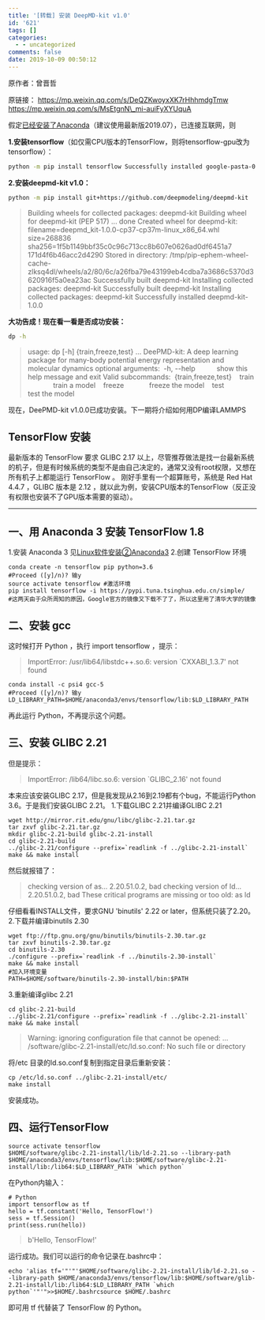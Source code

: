 ```yaml
---
title: '[转载] 安装 DeepMD-kit v1.0'
id: '621'
tags: []
categories:
  - - uncategorized
comments: false
date: 2019-10-09 00:50:12
---
```


原作者：曾晋哲

原链接： https://mp.weixin.qq.com/s/DeQZKwoyxXK7rHhhmdgTmw https://mp.weixin.qq.com/s/MsEtgnN\_mi-auiFyXYUquA

假定[已经安装了Anaconda](http://mp.weixin.qq.com/s?__biz=MzIyMjA1MDA4MQ==&mid=2455134472&idx=1&sn=86ff80ed5d598315ecec3a1c1ab17ac1&chksm=ff91a346c8e62a50340f59477f0dd333dd5d32882af493626d27cab7c9b51f05ffa539e1d860&scene=21#wechat_redirect)（建议使用最新版2019.07），已连接互联网，则

**1.安装tensorflow**（如仅需CPU版本的TensorFlow，则将tensorflow-gpu改为tensorflow）：
```bash
python -m pip install tensorflow Successfully installed google-pasta-0.1.7 keras-applications-1.0.8 opt-einsum-3.1.0 tensorboard-2.0.0 tensorflow-estimator-2.0.0 tensorflow-gpu-2.0.0
```

**2.安装deepmd-kit v1.0：**
```bash
python -m pip install git+https://github.com/deepmodeling/deepmd-kit
```
> Building wheels for collected packages: deepmd-kit
> Building wheel for deepmd-kit (PEP 517) ... done
> Created wheel for deepmd-kit: filename=deepmd\_kit-1.0.0-cp37-cp37m-linux\_x86\_64.whl size=268836 sha256=1f5b1149bbf35c0c96c713cc8b607e0626ad0df6451a7 171d4f6b46acc2d4290
> Stored in directory: /tmp/pip-ephem-wheel-cache-zlksq4dl/wheels/a2/80/6c/a26fba79e43199eb4cdba7a3686c5370d3620916f5a0ea23ac
> Successfully built deepmd-kit
> Installing collected packages: deepmd-kit
> Successfully built deepmd-kit
> Installing collected packages: deepmd-kit
> Successfully installed deepmd-kit-1.0.0

**大功告成！现在看一看是否成功安装：**
```sh
dp -h
```
> usage: dp \[-h\] {train,freeze,test} ...
> DeePMD-kit: A deep learning package for many-body potential energy representation and molecular dynamics
> optional arguments:  -h, --help
>            show this help message and exit Valid subcommands:  {train,freeze,test}
>     train              train a model
>     freeze             freeze the model
>     test               test the model

现在，DeePMD-kit v1.0.0已成功安装。下一期将介绍如何用DP编译LAMMPS

## TensorFlow 安装

最新版本的 TensorFlow 要求 GLIBC 2.17 以上，尽管推荐做法是找一台最新系统的机子，但是有时候系统的类型不是由自己决定的，通常又没有root权限，又想在所有机子上都能运行 TensorFlow 。 刚好手里有一个超算账号，系统是 Red Hat 4.4.7 ，GLIBC 版本是 2.12 ，就以此为例，安装CPU版本的TensorFlow（反正没有权限也安装不了GPU版本需要的驱动）。

* * *

## 一、用 Anaconda 3 安装 TensorFlow 1.8

1.安装 Anaconda 3 见[Linux软件安装②Anaconda3](http://mp.weixin.qq.com/s?__biz=MzIyMjA1MDA4MQ==&mid=2455134472&idx=1&sn=86ff80ed5d598315ecec3a1c1ab17ac1&chksm=ff91a346c8e62a50340f59477f0dd333dd5d32882af493626d27cab7c9b51f05ffa539e1d860&scene=21#wechat_redirect) 2.创建 TensorFlow 环境

```
conda create -n tensorflow pip python=3.6
#Proceed ([y]/n)? 输y
source activate tensorflow #激活环境
pip install tensorflow -i https://pypi.tuna.tsinghua.edu.cn/simple/
#这两天由于众所周知的原因，Google官方的镜像又下载不了了，所以这里用了清华大学的镜像
```

## 二、安装 gcc

这时候打开 Python ，执行 import tensorflow ，提示：

> ImportError: /usr/lib64/libstdc++.so.6: version \`CXXABI\_1.3.7' not found

```
conda install -c psi4 gcc-5 
#Proceed ([y]/n)? 输y
LD_LIBRARY_PATH=$HOME/anaconda3/envs/tensorflow/lib:$LD_LIBRARY_PATH
```

再此运行 Python，不再提示这个问题。

## 三、安装 GLIBC 2.21

但是提示：

> ImportError: /lib64/libc.so.6: version \`GLIBC\_2.16' not found

本来应该安装GLIBC 2.17，但是我发现从2.16到2.19都有个bug，不能运行Python 3.6。于是我们安装GLIBC 2.21。 1.下载GLIBC 2.21并编译GLIBC 2.21

```
wget http://mirror.rit.edu/gnu/libc/glibc-2.21.tar.gz
tar zxvf glibc-2.21.tar.gz
mkdir glibc-2.21-build glibc-2.21-install
cd glibc-2.21-build
../glibc-2.21/configure --prefix=`readlink -f ../glibc-2.21-install` 
make && make install
```

然后就报错了：

> checking version of as... 2.20.51.0.2, bad checking version of ld... 2.20.51.0.2, bad These critical programs are missing or too old: as ld

仔细看看INSTALL文件，要求GNU 'binutils' 2.22 or later，但系统只装了2.20。 2.下载并编译binutils 2.30

```
wget ftp://ftp.gnu.org/gnu/binutils/binutils-2.30.tar.gz
tar zxvf binutils-2.30.tar.gz
cd binutils-2.30
./configure --prefix=`readlink -f ../binutils-2.30-install` 
make && make install
#加入环境变量
PATH=$HOME/software/binutils-2.30-install/bin:$PATH
```

3.重新编译glibc 2.21

```
cd glibc-2.21-build
../glibc-2.21/configure --prefix=`readlink -f ../glibc-2.21-install` 
make && make install
```

> Warning: ignoring configuration file that cannot be opened: ... /software/glibc-2.21-install/etc/ld.so.conf: No such file or directory

将/etc 目录的ld.so.conf复制到指定目录后重新安装：

```
cp /etc/ld.so.conf ../glibc-2.21-install/etc/
make install
```

安装成功。

## 四、运行TensorFlow

```
source activate tensorflow
$HOME/software/glibc-2.21-install/lib/ld-2.21.so --library-path $HOME/anaconda3/envs/tensorflow/lib:$HOME/software/glibc-2.21-install/lib:/lib64:$LD_LIBRARY_PATH `which python`
```

在Python内输入：

```
# Python
import tensorflow as tf
hello = tf.constant('Hello, TensorFlow!')
sess = tf.Session()
print(sess.run(hello))
```

> b'Hello, TensorFlow!'

运行成功。我们可以运行的命令记录在.bashrc中：

```
echo 'alias tf='"'"'$HOME/software/glibc-2.21-install/lib/ld-2.21.so --library-path $HOME/anaconda3/envs/tensorflow/lib:$HOME/software/glib-2.21-install/lib:/lib64:$LD_LIBRARY_PATH `which python`'"'">>$HOME/.bashrcsource $HOME/.bashrc
```

即可用 tf 代替装了 TensorFlow 的 Python。